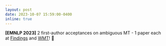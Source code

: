 ```yaml
---
layout: post
date: 2023-10-07 15:59:00-0400
inline: true
---
```


**[EMNLP 2023]** 2 first-author acceptances on ambiguous MT - 1 paper each at [Findings](https://aclanthology.org/2023.findings-emnlp.859) and [WMT](https://aclanthology.org/2023.wmt-1.44)! :tada: